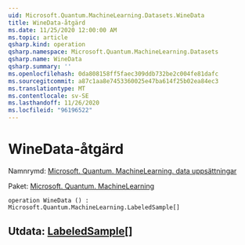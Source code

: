 ```yaml
---
uid: Microsoft.Quantum.MachineLearning.Datasets.WineData
title: WineData-åtgärd
ms.date: 11/25/2020 12:00:00 AM
ms.topic: article
qsharp.kind: operation
qsharp.namespace: Microsoft.Quantum.MachineLearning.Datasets
qsharp.name: WineData
qsharp.summary: ''
ms.openlocfilehash: 0da808158ff5faec309ddb732be2c004fe81dafc
ms.sourcegitcommit: a87c1aa8e7453360025e47ba614f25b02ea84ec3
ms.translationtype: MT
ms.contentlocale: sv-SE
ms.lasthandoff: 11/26/2020
ms.locfileid: "96196522"
---
```

# <a name="winedata-operation"></a>WineData-åtgärd

Namnrymd: [Microsoft. Quantum. MachineLearning. data uppsättningar](xref:Microsoft.Quantum.MachineLearning.Datasets)

Paket: [Microsoft. Quantum. MachineLearning](https://nuget.org/packages/Microsoft.Quantum.MachineLearning)




```qsharp
operation WineData () : Microsoft.Quantum.MachineLearning.LabeledSample[]
```


## <a name="output--labeledsample"></a>Utdata: [LabeledSample](xref:Microsoft.Quantum.MachineLearning.LabeledSample)[]

